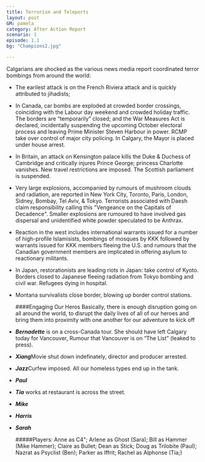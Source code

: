 ```yaml
---
title: Terrorism and Teleports
layout: post
GM: pamela
category: After Action Report
scenario: 1
episode: 1.1
bg: "Champions2.jpg"

---
```


Calgarians are shocked as the various news media report coordinated terror bombings
from around the world:
<!--more-->


- The earilest attack is on the French Riviera attack and is quickly 
attributed to jihadists;

- In Canada, car bombs are exploded at crowded border crossings, coinciding with 
the Labour day weekend and crowded holiday traffic. The borders are “temporarily” 
closed; and the War Measures Act is declared, incidentally suspending the upcoming 
October electoral process and leaving Prime Minister Steven Harbour in power. RCMP take over 
control of major city policing. In Calgary, the Mayor is placed under house arrest.

- In Britain, an attack on Kensington palace kills the Duke & Duchess of Cambridge
and critically injures Prince George; princess Charlotte vanishes. New travel 
restrictions are imposed. The Scottish parliament is suspended. 

- Very large explosions, accompanied by rumours of mushroom clouds and radiation, 
are reported in New York City, Toronto, Paris, London, Sidney, Bombay, Tel Aviv, &
Tokyo. Terrorists associated with Daesh claim responsibility calling this 
"Vengeance on the Capitals of Decadence". Smaller explosions are rumoured to have 
involved gas dispersal and unidentified white powder speculated to be Anthrax.

- Reaction in the west includes international warrants issued for a number of 
high-profile Islamisists, bombings of mosques by KKK followed by warrants issued 
for KKK members fleeing the U.S. and rumours that the Canadian government members
are implicated in offering asylum to reactionary militants. 

-  In Japan, restorationists are leading riots in Japan: take control of Kyoto. 
Borders closed to Japanese fleeing radiation from Tokyo bombing and civil war. 
Refugees dying in hospital. 
- Montana survivalists close border, blowing up border control stations.




	####Engaging Our Heros
	Basically, there is enough disruption going on all around the world, to disrupt the 
daily lives of all of our heroes and bring them into proximity with one another for 
our adventure to kick off

 

- ***Bernadette*** is on a cross-Canada tour. She should have left Calgary  
today for Vancouver, Rumour that Vancouver is on “The List” (leaked to press). 

- ***Xiang***Movie shut down indefinately, director and producer 
arrested.

- ***Jazz***Curfew imposed. All our homeless types end up in the tank.

- ***Paul***

- ***Tia*** works at restaurant is across the street. 

- ***Mike***

- ***Harris***

- ***Sarah***




	#####Players: Anne 	as 	C4"</a>; 
 			Arlene 	as Ghost (Sara); 
					Bill 	as Hammer (Mike Hammer); 
 			Claire 	as Bullet; 
 			Dean 	as Stick; 
 			Doug 	as Trilobite (Paul); 
					Nazrat 	as Psyclist (Ben); 
 			Parker 	as Iffrit; 
 			Rachel 	as Alphonse (Tia;)
	
